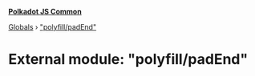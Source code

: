**[Polkadot JS Common](../README.md)**

[Globals](../globals.md) › ["polyfill/padEnd"](_polyfill_padend_.md)

# External module: "polyfill/padEnd"